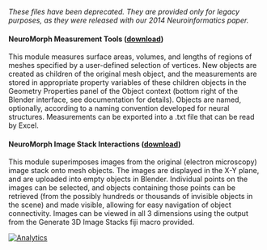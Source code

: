 *These files have been deprecated.  They are provided only for legacy purposes, as they were released with our 2014 Neuroinformatics paper.*

<!--[Legacy Blender Wiki](http://wiki.blender.org/index.php/Extensions:2.6/Py/Scripts/Neuro_tool)  (including installation instructions) -->


#### NeuroMorph Measurement Tools   ([download](https://raw.githubusercontent.com/NeuroMorph-EPFL/NeuroMorph/master/Legacy_NeuroMorph_Toolkit/NeuroMorph_Measurement_Tools.py))
This module measures surface areas, volumes, and lengths of regions of meshes specified by a user-defined selection of vertices. New objects are created as children of the original mesh object, and the measurements are stored in appropriate property variables of these children objects in the Geometry Properties panel of the Object context (bottom right of the Blender interface, see documentation for details). Objects are named, optionally, according to a naming convention developed for neural structures. Measurements can be exported into a .txt file that can be read by Excel.


#### NeuroMorph Image Stack Interactions   ([download](http://raw.githubusercontent.com/NeuroMorph-EPFL/NeuroMorph/master/Legacy_NeuroMorph_Toolkit/NeuroMorph_Image_Stack_Interactions.py))
This module superimposes images from the original (electron microscopy) image stack onto mesh objects. The images are displayed in the X-Y plane, and are uploaded into empty objects in Blender.  Individual points on the images can be selected, and objects containing those points can be retrieved (from the possibly hundreds or thousands of invisible objects in the scene) and made visible, allowing for easy navigation of object connectivity.  Images can be viewed in all 3 dimensions using the output from the Generate 3D Image Stacks fiji macro provided.

[![Analytics](https://ga-beacon.appspot.com/UA-99596205-1/Legacy_NeuroMorph_Toolkit?pixel)](https://github.com/NeuroMorph-EPFL/NeuroMorph/tree/master/Legacy_NeuroMorph_Toolkit)
